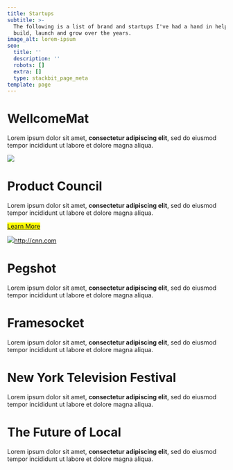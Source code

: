 ```yaml
---
title: Startups
subtitle: >-
  The following is a list of brand and startups I've had a hand in helping
  build, launch and grow over the years.
image_alt: lorem-ipsum
seo:
  title: ''
  description: ''
  robots: []
  extra: []
  type: stackbit_page_meta
template: page
---
```

# WellcomeMat

Lorem ipsum dolor sit amet, **consectetur adipiscing elit**, sed do eiusmod tempor incididunt ut labore et dolore magna aliqua.

![](images/1.jpg)

# Product Council

Lorem ipsum dolor sit amet, **consectetur adipiscing elit**, sed do eiusmod tempor incididunt ut labore et dolore magna aliqua.

<mark>[Learn More](/portfolio/project-5)</mark>

![](images/portrait-image-product-council2.jpeg)<http://cnn.com>

# Pegshot

Lorem ipsum dolor sit amet, **consectetur adipiscing elit**, sed do eiusmod tempor incididunt ut labore et dolore magna aliqua.

# Framesocket

Lorem ipsum dolor sit amet, **consectetur adipiscing elit**, sed do eiusmod tempor incididunt ut labore et dolore magna aliqua.

# New York Television Festival

Lorem ipsum dolor sit amet, **consectetur adipiscing elit**, sed do eiusmod tempor incididunt ut labore et dolore magna aliqua.

# The Future of Local

Lorem ipsum dolor sit amet, **consectetur adipiscing elit**, sed do eiusmod tempor incididunt ut labore et dolore magna aliqua.
